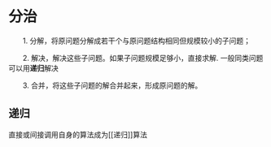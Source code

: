 # 分治

　　1. 分解，将原问题分解成若干个与原问题结构相同但规模较小的子问题；

　　2. 解决，解决这些子问题。如果子问题规模足够小，直接求解. 一般同类问题 可以用**递归**解决

　　3. 合并，将这些子问题的解合并起来，形成原问题的解。

## 递归
直接或间接调用自身的算法成为[[递归]]算法